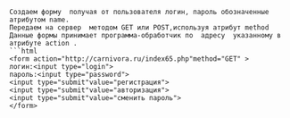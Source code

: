 ```
Создаем форму  получая от пользователя логин, пароль обозначенные атрибутом name. 
Передаем на сервер  методом GET или POST,используя атрибут method
Данные формы принимает программа-обработчик по  адресу  указанному в атрибуте action .
```html
<form action="http://carnivora.ru/index65.php"method="GET" >
логин:<input type="login">
пароль:<input type="password">
<input type="submit"value="регистрация">
<input type="submit"value="авторизация">
<input type="submit"value="сменить пароль">
</form>
